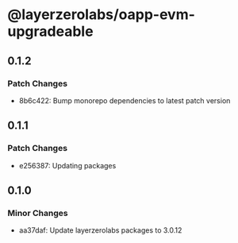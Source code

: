 # @layerzerolabs/oapp-evm-upgradeable

## 0.1.2

### Patch Changes

- 8b6c422: Bump monorepo dependencies to latest patch version

## 0.1.1

### Patch Changes

- e256387: Updating packages

## 0.1.0

### Minor Changes

- aa37daf: Update layerzerolabs packages to 3.0.12
